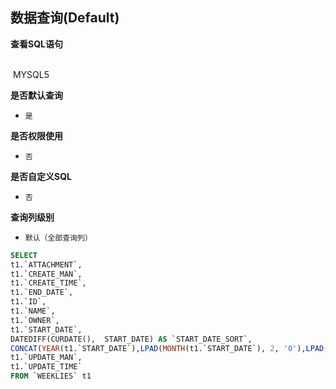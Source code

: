 ## 数据查询(Default) <!-- {docsify-ignore-all} -->



<p class="panel-title"><b>查看SQL语句</b></p>
<br>

<el-row>
&nbsp;<el-tag @click="MYSQL5 = true">MYSQL5</el-tag>
</el-row>

<br>
<p class="panel-title"><b>是否默认查询</b></p>

* `是`

<p class="panel-title"><b>是否权限使用</b></p>

* `否`

<p class="panel-title"><b>是否自定义SQL</b></p>

* `否`

<p class="panel-title"><b>查询列级别</b></p>

* `默认（全部查询列）`






<el-dialog v-model="MYSQL5" title="MYSQL5">

```sql
SELECT
t1.`ATTACHMENT`,
t1.`CREATE_MAN`,
t1.`CREATE_TIME`,
t1.`END_DATE`,
t1.`ID`,
t1.`NAME`,
t1.`OWNER`,
t1.`START_DATE`,
DATEDIFF(CURDATE(),  START_DATE) AS `START_DATE_SORT`,
CONCAT(YEAR(t1.`START_DATE`),LPAD(MONTH(t1.`START_DATE`), 2, '0'),LPAD(DAY(t1.`START_DATE`), 2, '0'),'至',YEAR(t1.`END_DATE`),LPAD(MONTH(t1.`END_DATE`), 2, '0'),LPAD(DAY(t1.`END_DATE`), 2, '0')) AS `STATISTICAL_PERIOD`,
t1.`UPDATE_MAN`,
t1.`UPDATE_TIME`
FROM `WEEKLIES` t1 


```

</el-dialog>

<script>
 const { createApp } = Vue
  createApp({
    data() {
      return {
                MYSQL5 : false
        
      }
    },
    methods: {
    }
  }).use(ElementPlus).mount('#app')
</script>